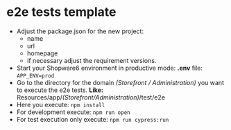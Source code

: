 # e2e tests template
* Adjust the package.json for the new project: 
    * name
    * url
    * homepage
    * if necessary adjust the requirement versions.
* Start your Shopware6 environment in productive mode: **.env** file: ```APP_ENV=prod```
* Go to the directory for the domain *(Storefront / Administration)* you want to execute the e2e tests. **Like:** Resources/app/*(Storefront/Administration)*/test/e2e
* Here you execute: ```npm install```
* For development execute: ```npm run open```
* For test execution only execute: ```npm run cypress:run``` 